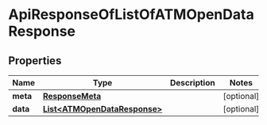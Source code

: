 
# ApiResponseOfListOfATMOpenDataResponse

## Properties
Name | Type | Description | Notes
------------ | ------------- | ------------- | -------------
**meta** | [**ResponseMeta**](ResponseMeta.md) |  |  [optional]
**data** | [**List&lt;ATMOpenDataResponse&gt;**](ATMOpenDataResponse.md) |  |  [optional]




